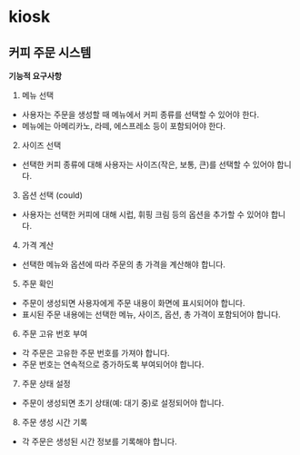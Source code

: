 # kiosk

## 커피 주문 시스템 

**기능적 요구사항**

1. 메뉴 선택
- 사용자는 주문을 생성할 때 메뉴에서 커피 종류를 선택할 수 있어야 한다.
- 메뉴에는 아메리카노, 라떼, 에스프레소 등이 포함되어야 한다.

2. 사이즈 선택
- 선택한 커피 종류에 대해 사용자는 사이즈(작은, 보통, 큰)를 선택할 수 있어야 합니다.

3. 옵션 선택 (could)
- 사용자는 선택한 커피에 대해 시럽, 휘핑 크림 등의 옵션을 추가할 수 있어야 합니다.

4. 가격 계산
- 선택한 메뉴와 옵션에 따라 주문의 총 가격을 계산해야 합니다.

5. 주문 확인
- 주문이 생성되면 사용자에게 주문 내용이 화면에 표시되어야 합니다.
- 표시된 주문 내용에는 선택한 메뉴, 사이즈, 옵션, 총 가격이 포함되어야 합니다.

6. 주문 고유 번호 부여
- 각 주문은 고유한 주문 번호를 가져야 합니다.
- 주문 번호는 연속적으로 증가하도록 부여되어야 합니다.

7. 주문 상태 설정
- 주문이 생성되면 초기 상태(예: 대기 중)로 설정되어야 합니다.

8. 주문 생성 시간 기록
- 각 주문은 생성된 시간 정보를 기록해야 합니다.
